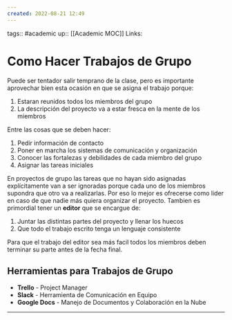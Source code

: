 ```yaml
---
created: 2022-08-21 12:49
---
```

tags:: #academic 
up:: [[Academic MOC]]
Links: 
# Como Hacer Trabajos de Grupo
Puede ser tentador salir temprano de la clase, pero es importante aprovechar bien esta ocasión en que se asigna el trabajo porque:
1. Estaran reunidos todos los miembros del grupo
2. La descripción del proyecto va a estar fresca en la mente de los miembros

Entre las cosas que se deben hacer:
1. Pedir información de contacto
2. Poner en marcha los sistemas de comunicación y organización
3. Conocer las fortalezas y debilidades de cada miembro del grupo
4. Asignar las tareas iniciales

En proyectos de grupo las tareas que no hayan sido asignadas explícitamente van a ser ignoradas porque cada uno de los miembros supondra que otro va a realizarlas. Por eso lo mejor es ofrecerse como lider en caso de que nadie más quiera organizar el proyecto. Tambien es primordial tener un **editor** que se encargue de:
1. Juntar las distintas partes del proyecto y llenar los huecos
2. Que todo el trabajo escrito tenga un lenguaje consistente 

Para que el trabajo del editor sea más facil todos los miembros deben terminar su parte antes de la fecha final.

## Herramientas para Trabajos de Grupo
- **Trello** - Project Manager
- **Slack** - Herramienta de Comunicación en Equipo
- **Google Docs** - Manejo de Documentos y Colaboración en la Nube
___
